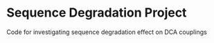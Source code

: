 # Sequence Degradation Project
Code for investigating sequence degradation effect on DCA couplings 
